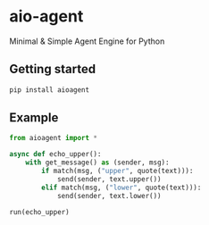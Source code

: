 # aio-agent
Minimal &amp; Simple Agent Engine for Python

## Getting started

```bash
pip install aioagent
```

## Example

```python
from aioagent import *

async def echo_upper():
	with get_message() as (sender, msg):
		if match(msg, ("upper", quote(text))):
			send(sender, text.upper())
		elif match(msg, ("lower", quote(text))):
			send(sender, text.lower())

run(echo_upper)
```
